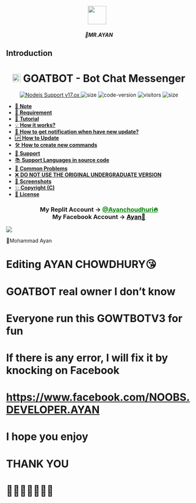 <p align="center"><a href="https://www.facebook.com/NOOBS.DEVELOPER.AYAN" target="_blank" rel="noopener noreferrer">
  <img src="https://i.imgur.com/0e3Z3X9.jpeg" width="50" style="margin-right: 10px;"></a>
</p>
<h5 align="center">
🔹MR.AYAN
</h5>

## Introduction
<h1 align="center"><img src="./dashboard/images/logo-non-bg.png" width="22px"> GOATBOT - Bot Chat Messenger</h1>

<p align="center">
	<a href="https://nodejs.org/dist/v11.30.0">
		<img src="https://img.shields.io/badge/Nodejs%20Support-17.ox-brightgreen.svg?style=flat-square" alt="Nodejs Support v17.ox">
	</a>
  <img alt="size" src="https://img.shields.io/github/repo-size/ayankhan/AYAN-BOT.svg?style=flat-square&label=size">
  <img alt="code-version" src="https://img.shields.io/badge/dynamic/json?color=brightgreen&label=code%20version&prefix=v&query=%24.version&url=https://github.com/ntkhang03/Goat-Bot-V2/raw/main/package.json&style=flat-square">
  <img alt="visitors" src="https://visitor-badge.laobi.icu/badge?style=flat-square&page_id=ntkhang3.Goat-Bot-V2">
  <img alt="size" src="https://img.shields.io/badge/license-ATF-green?style=flat-square&color=brightgreen">
</p>

- [📝 **Note**](#-note)
- [🚧 **Requirement**](#-requirement)
- [📝 **Tutorial**](#-tutorial)
- [💡 **How it works?**](#-how-it-works)
- [🔔 **How to get notification when have new update?**](#-how-to-get-notification-when-have-new-update)
- [🆙 **How to Update**](#-how-to-update)
- [🛠️ **How to create new commands**](#️-how-to-create-new-commands)
- [💭 **Support**](#-support)
- [📚 **Support Languages in source code**](#-support-languages-in-source-code)
- [📌 **Common Problems**](#-common-problems)
- [❌ **DO NOT USE THE ORIGINAL UNDERGRADUATE VERSION**](#-do-not-use-the-original-undergraduate-version)
- [📸 **Screenshots**](#-screenshots)
- [✨ **Copyright (C)**](#-copyright-c)
- [📜 **License**](#-license)

<div align="center">
			<h3>My Replit Account ->
			<a href="https://replit.com/@CliffvincentTor" style="color: green;">@Ayanchoudhuri🔥</a>
				<br>
	My Facebook Account ->
	<a href="https://www.facebook.com/NOOBS.DEVELOPER.AYAN" style="color: black;">Ayan🚀</a></h3></div>

<img align="center" src="https://i.imgur.com/TsIjePZ.jpeg"/>


🔹Mohammad Ayan


# Editing AYAN CHOWDHURY😘

# GOATBOT real owner I don’t know

# Everyone run this GOWTBOTV3 for fun

# If there is any error, I will fix it by knocking on Facebook

# https://www.facebook.com/NOOBS.DEVELOPER.AYAN

# I hope you enjoy

# THANK YOU

# 🥀🥀🥀🥀🥀🥀🥀
